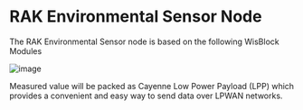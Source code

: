 # RAK Environmental Sensor Node

The RAK Environmental Sensor node is based on the following WisBlock Modules 

![image](https://user-images.githubusercontent.com/195788/214912909-54f4674b-fd85-48f9-b2c0-b7f01de0a821.png)

Measured value will be packed as Cayenne Low Power Payload (LPP) which provides a convenient and easy way to send data over LPWAN networks.
